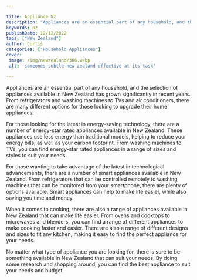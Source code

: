```yaml
---

title: Appliance Nz
description: "Appliances are an essential part of any household, and the selection of appliances available in New Zealand has grown significantl...see more"
keywords: nz
publishDate: 12/12/2022
tags: ["New Zealand"]
author: Curtis
categories: ["Household Appliances"]
cover: 
 image: /img/newzealand/366.webp
 alt: 'someones subtle new zealand effective at its task'

---
```


Appliances are an essential part of any household, and the selection of appliances available in New Zealand has grown significantly in recent years. From refrigerators and washing machines to TVs and air conditioners, there are many different options for those looking to upgrade their home appliances. 

For those looking for the latest in energy-saving technology, there are a number of energy-star rated appliances available in New Zealand. These appliances use less energy than traditional models, helping to reduce your energy bills, as well as your carbon footprint. From washing machines to TVs, you can find energy-star rated appliances in a range of sizes and styles to suit your needs. 

For those wanting to take advantage of the latest in technological advancements, there are a number of smart appliances available in New Zealand. From refrigerators that can be controlled remotely to washing machines that can be monitored from your smartphone, there are plenty of options available. Smart appliances can help to make life easier, while also saving you time and money. 

When it comes to cooking, there are also a range of appliances available in New Zealand that can make life easier. From ovens and cooktops to microwaves and blenders, you can find a range of different appliances to make cooking faster and easier. There are also a range of different designs and sizes to fit any kitchen, making it easy to find the perfect appliance for your needs. 

No matter what type of appliance you are looking for, there is sure to be something available in New Zealand that can suit your needs. By doing some research and shopping around, you can find the best appliance to suit your needs and budget.
